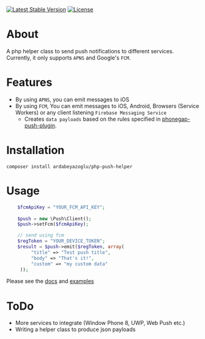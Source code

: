 [![Latest Stable Version](https://poser.pugx.org/ardabeyazoglu/php-push-helper/v/stable)](https://packagist.org/packages/ardabeyazoglu/php-push-helper) [![License](https://poser.pugx.org/ardabeyazoglu/php-push-helper/license)](https://packagist.org/packages/ardabeyazoglu/php-push-helper)

# About
A php helper class to send push notifications to different services. Currently, it only supports `APNS` and Google's `FCM`.

# Features

- By using `APNS`, you can emit messages to iOS
- By using `FCM`, You can emit messages to iOS, Android, Browsers (Service Workers) or any client listening `Firebase Messaging Service`
    - Creates `data payloads` based on the rules specified in [phonegap-push-plugin](https://github.com/phonegap/phonegap-plugin-push).

# Installation
    composer install ardabeyazoglu/php-push-helper

# Usage
```php
    $fcmApiKey = "YOUR_FCM_API_KEY";
    
    $push = new \Push\Client();
    $push->setFcm($fcmApiKey);

    // send using fcm
    $regToken = "YOUR_DEVICE_TOKEN";
    $result = $push->emit($regToken, array(
         "title" => "Test push title",
         "body" => "That's it!",
         "custom" => "my custom data"
     ));
```

Please see the [docs](https://github.com/ardabeyazoglu/php-push-helper/tree/master/docs) and [examples](https://github.com/ardabeyazoglu/php-push-helper/tree/master/examples)

# ToDo

- More services to integrate (Window Phone 8, UWP, Web Push etc.)
- Writing a helper class to produce json payloads
